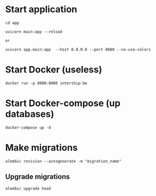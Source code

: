 # Start application
```
cd app

uvicorn main:app --reload 

or

uvicorn app.main:app  --host 0.0.0.0 --port 8080 --no-use-colors

```

# Start Docker (useless)
```
docker run -p 8000:8000 intership-be
```
# Start Docker-compose (up databases)
```
docker-compose up -d
```

# Make migrations
```
alembic revision --autogenerate -m "migration_name"
```
## Upgrade migrations
```
alembic upgrade head
```